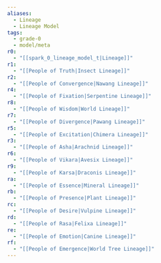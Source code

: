 ```yaml
---
aliases:
  - Lineage
  - Lineage Model
tags:
  - grade-0
  - model/meta
r0:
  - "[[spark_0_lineage_model_t|Lineage]]"
r1:
  - "[[People of Truth|Insect Lineage]]"
r2:
  - "[[People of Convergence|Nawang Lineage]]"
r4:
  - "[[People of Fixation|Serpentine Lineage]]"
r8:
  - "[[People of Wisdom|World Lineage]]"
r7:
  - "[[People of Divergence|Pawang Lineage]]"
r5:
  - "[[People of Excitation|Chimera Lineage]]"
r3:
  - "[[People of Asha|Arachnid Lineage]]"
r6:
  - "[[People of Vikara|Avesix Lineage]]"
r9:
  - "[[People of Karsa|Draconis Lineage]]"
ra:
  - "[[People of Essence|Mineral Lineage]]"
rb:
  - "[[People of Presence|Plant Lineage]]"
rc:
  - "[[People of Desire|Vulpine Lineage]]"
rd:
  - "[[People of Rasa|Felixa Lineage]]"
re:
  - "[[People of Emotion|Canine Lineage]]"
rf:
  - "[[People of Emergence|World Tree Lineage]]"
---
```

